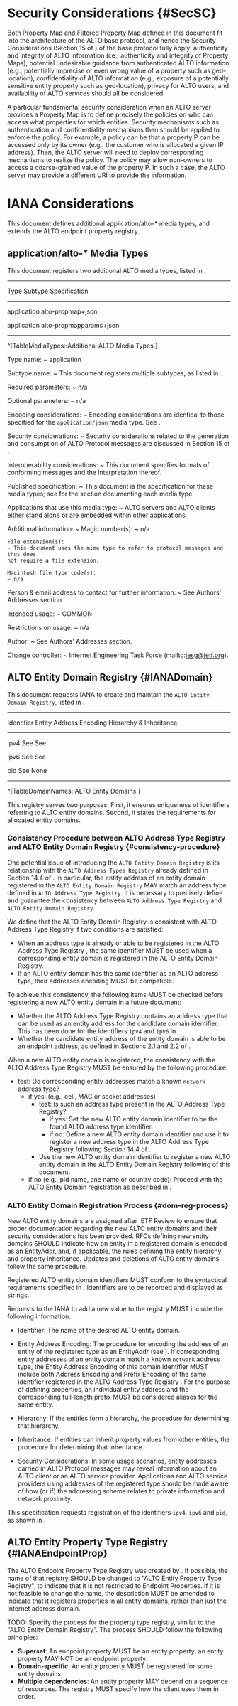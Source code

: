 # Security Considerations {#SecSC}

<!-- How the SC of the base protocol fits the new service. -->

Both Property Map and Filtered Property Map defined in this document
fit into the architecture of the ALTO base protocol, and hence the Security
Considerations (Section 15 of [](#RFC7285)) of the base protocol fully apply:
authenticity and integrity of ALTO information (i.e., authenticity and integrity
of Property Maps), potential undesirable guidance from authenticated ALTO
information (e.g., potentially imprecise or even wrong value of a property
such as geo-location), confidentiality of ALTO information (e.g., exposure of
a potentially sensitive entity property such as geo-location), privacy for
ALTO users, and availability of ALTO services should all be considered.

A particular fundamental security consideration when an ALTO server provides
a Property Map is to define precisely the policies on who can access what
properties for which entities. Security mechanisms such as authentication and
confidentiality mechanisms then should be applied to enforce the policy. For
example, a policy can be that a property P can be accessed only by its owner
(e.g., the customer who is allocated a given IP address).
Then, the ALTO server will need to deploy corresponding mechanisms to
realize the policy. The policy may allow non-owners to access a coarse-grained
value of the property P. In such a case, the ALTO server may provide a different
URI to provide the information.

<!-- How about the additional considerations. -->

<!-- For confidentiality of ALTO information, similar to the discussion in Section
15.3 of [](#RFC7285), properties in a Property Map resource may expose sensitive
customer-specific information. If in this case, an ALTO server may limit access
to those properties by providing several different Property Maps: For
non-sensitive properties, the ALTO server would provide a URI which accepts
requests from any ALTO client; Sensitive properties, on the other hand, would
only be available via a private URI which would require the authentication to
the ALTO client. -->

<!--
Also, while technically this document does not introduce any security risks not
inherent in the Endpoint Property Service defined by [](#RFC7285),
the GET-mode Property Map resource defined in this document does make it easier
for an ALTO client to download large numbers of property values. Accordingly, an
ALTO server SHOULD limit GET-mode Property Maps to properties which do not
contain sensitive data.
-->

# IANA Considerations

This document defines additional application/alto-* media types, and extends
the ALTO endpoint property registry.

## application/alto-* Media Types

This document registers two additional ALTO media types, listed in
[](#TableMediaTypes).

-------------------------------------------------------------
Type        Subtype                 Specification
----------- ----------------------- -------------------------
application alto-propmap+json       [](#FullPropMapMediaType)

application alto-propmapparams+json [](#filter-prop-map-params)

-------------------------------------------------------------

^[TableMediaTypes::Additional ALTO Media Types.]

Type name:
~ application

Subtype name:
~ This document registers multiple subtypes, as listed in [](#TableMediaTypes).

Required parameters:
~ n/a

Optional parameters:
~ n/a

Encoding considerations:
~ Encoding considerations are identical to those specified for the
`application/json` media type. See [](#RFC7159).

Security considerations:
~ Security considerations related to the generation and consumption of ALTO
Protocol messages are discussed in Section 15 of [](#RFC7285).

Interoperability considerations:
~ This document specifies formats of conforming messages and the interpretation
thereof.

Published specification:
~ This document is the specification for these media types; see
[](#TableMediaTypes) for the section documenting each media type.

Applications that use this media type:
~ ALTO servers and ALTO clients either stand alone or are embedded within other
applications.

Additional information:
~   Magic number(s):
    ~ n/a

    File extension(s):
    ~ This document uses the mime type to refer to protocol messages and thus does
    not require a file extension.

    Macintosh file type code(s):
    ~ n/a

Person &amp; email address to contact for further information:
~ See Authors' Addresses section.

Intended usage:
~ COMMON

Restrictions on usage:
~ n/a

Author:
~ See Authors' Addresses section.

Change controller:
~ Internet Engineering Task Force (mailto:iesg@ietf.org).

## ALTO Entity Domain Registry {#IANADomain}

This document requests IANA to create and maintain the `ALTO Entity Domain
Registry`, listed in [](#TableDomainNames).

--------------------------------------------------------------
Identifier Entity Address Encoding Hierarchy &amp; Inheritance
---------- ----------------------- ---------------------------
ipv4       See [](#ipv4-domain)    See [](#inet-inheritance)

ipv6       See [](#ipv6-domain)    See [](#inet-inheritance)

pid        See [](#pid-domain)     None

--------------------------------------------------------------

^[TableDomainNames::ALTO Entity Domains.]

This registry serves two purposes. First, it ensures uniqueness of identifiers
referring to ALTO entity domains. Second, it states the requirements for allocated
entity domains.

<!--
This registry is considered as an extension of the `ALTO Address Type Registry`
defined in Section 14.4 of [](#RFC7285). It must be noted that:

- An entity MAY or MAY NOT be an endpoint. For example, `pid` is registered as
an entity domain in [](#TableDomainNames), but it is not an endpoint address
type.
- An endpoint MUST be an entity. For example, `ipv4` and `ipv6` are already
registered in `ALTO Address Type Registry` in [](#RFC7285), so they MUST have
the same identifier when registered as entity domains.
-->

### Consistency Procedure between ALTO Address Type Registry and ALTO Entity Domain Registry {#consistency-procedure}

One potential issue of introducing the `ALTO Entity Domain Registry` is its relationship
with the `ALTO Address Types Registry` already defined in Section 14.4 of
[](#RFC7285). In particular, the entity address of an entity domain registered in the
`ALTO Entity Domain Registry` MAY match an address type defined in `ALTO Address Type
Registry`. It is necessary to precisely define and guarantee the consistency
between `ALTO Address Type Registry` and `ALTO Entity Domain Registry`.

<!--
This section specifies the consistency procedure between `ALTO Address Type
Registry` and `ALTO Domain Registry`.
-->

<!-- there is therefore a risk of separately registering the address type
and the domain when they point to the same thing. This section specifies how to
ensure the consistency between `ALTO Address Type Registry` (See Section 14.4 of
[](#RFC7285)) and `ALTO Domain Registry`.-->


We define that the ALTO Entity Domain Registry is consistent with ALTO Address Type
Registry if two conditions are satisfied:

- When an address type is already or able to be registered in the ALTO Address
Type Registry [](#RFC7285), the same identifier MUST be used when a
corresponding entity domain is registered in the ALTO Entity Domain Registry.
- If an ALTO entity domain has the same identifier as an ALTO address type, their
  addresses encoding MUST be compatible.

To achieve this consistency, the following items MUST be checked before
registering a new ALTO entity domain in a future document:

- Whether the ALTO Address Type Registry contains an address type that can be
  used as an entity address for the candidate domain identifier. This has been
  done for the identifiers `ipv4` and `ipv6` in [](#TableDomainNames).
- Whether the candidate entity address of the entity domain is able to be an endpoint address,
  as defined in Sections 2.1 and 2.2 of [](#RFC7285).

<!-- It is RECOMMANDED that a new ALTO entity domain be registered when the corresponding address type is registered based on ALTO Address Type Registry [](#RFC7285). -->

<!-- TODO: PLACE HOLDER for consistency -->

<!--
One potential issue of introducing the ALTO Domain Registry is its relationship
with the ALTO Address Types Registry already defined in [RFC7285].

To achieve consistency, this document considers each ALTO address type defines
an ALTO domain. For example, the address types ipv4 and ipv6 define the ipv4 and
ipv6 domains respectively. To achieve consistency for future ALTO address types,
it is required that each new ALTO address type to be registered in the ALTO
Address Type Registry MUST also be registered as a domain in the ALTO Domain
Registry. And the Entity Address Encoding of the corresponding domain MUST
include both Address Encoding and Prefix Encoding of this address type.
-->

When a new ALTO entity domain is registered, the consistency with the ALTO Address
Type Registry MUST be ensured by the following procedure:

- test: Do corresponding entity addresses match a known `network` address type?
    - if yes: (e.g., cell, MAC or socket addresses)
        - test: Is such an address type present in the ALTO Address Type
          Registry?
            - if yes: Set the new ALTO entity domain identifier to be the found ALTO
              address type identifier.
            - if no: Define a new ALTO entity domain identifier and use it to register
              a new address type in the ALTO Address Type Registry following
              Section 14.4 of [](#RFC7285).
        - Use the new ALTO entity domain identifier to register a new ALTO entity domain in
          the ALTO Entity Domain Registry following [](#dom-reg-process) of this
          document.
    - if no (e.g., pid name, ane name or country code): Proceed with the ALTO
      Entity Domain registration as described in [](#dom-reg-process).

<!--
Other extensions that introduce new ALTO address types and domains that
are also cognizant of the present extensions can directly proceed as follows:

- When a new address type is registered in the ALTO Address Type Registry
[](#RFC7285), the same identifier MUST be also registered in the ALTO Domain
Registry.
- Proceed as described in [](#dom-reg-process).
-->

<!--
This registry is considered as an extension of the "ALTO Address Type Registry"
defined in Section 14.4 of [](#RFC7285). In particularly,

- An entity MAY or MAY NOT be an endpoint. For example, "pid" is registered as
an entity domain in [](#TableDomainNames), but it is not an endpoint address
type.
- An endpoint MUST be an entity. For example, "ipv4" and "ipv6" are already
registered in "ALTO Address Type Registry" in [](#RFC7285), so they MUST be
registered as entity domains.

When a new address type is registered in the ALTO Address Type Registry
[](#RFC7285), the same identifier MUST be also registered in the ALTO Entity
Domain Registry. And the Entity Address Encoding of this entity domain
identifier MUST include both Address Encoding and Prefix Encoding of the same
identifier registered in the ALTO Address Type Registry [](#RFC7285). For the
purpose of defining properties, an individual entity address and the
corresponding full-length prefix MUST be considered aliases for the same entity.
-->

### ALTO Entity Domain Registration Process {#dom-reg-process}

New ALTO entity domains are assigned after IETF Review [](#RFC5226) to ensure that
proper documentation regarding the new ALTO entity domains and their security
considerations has been provided. RFCs defining new entity domains SHOULD indicate how
an entity in a registered domain is encoded as an EntityAddr, and, if
applicable, the rules defining the entity hierarchy and property inheritance.
Updates and deletions of ALTO entity domains follow the same procedure.

Registered ALTO entity domain identifiers MUST conform to the syntactical requirements
specified in [](#domain-names). Identifiers are to be recorded and displayed as
strings.

Requests to the IANA to add a new value to the registry MUST include the
following information:

- Identifier: The name of the desired ALTO entity domain.

- Entity Address Encoding: The procedure for encoding the address of an entity
of the registered type as an EntityAddr (see [](#entity-addrs)). If
corresponding entity addresses of an entity domain match a known `network` address type,
the Entity Address Encoding of this domain identifier MUST include both Address
Encoding and Prefix Encoding of the same identifier registered in the ALTO
Address Type Registry [](#RFC7285). For the purpose of defining properties, an
individual entity address and the corresponding full-length prefix MUST be
considered aliases for the same entity.

- Hierarchy: If the entities form a hierarchy, the procedure for determining
that hierarchy.

- Inheritance: If entities can inherit property values from other entities, the
procedure for determining that inheritance.

- Security Considerations: In some usage scenarios, entity addresses carried in
ALTO Protocol messages may reveal information about an ALTO client or an ALTO
service provider. Applications and ALTO service providers using addresses of
the registered type should be made aware of how (or if) the addressing scheme
relates to private information and network proximity.

This specification requests registration of the identifiers `ipv4`, `ipv6` and
`pid`, as shown in [](#TableDomainNames).

## ALTO Entity Property Type Registry {#IANAEndpointProp}

The ALTO Endpoint Property Type Registry was created by [](#RFC7285). If
possible, the name of that registry SHOULD be changed to "ALTO Entity Property
Type Registry", to indicate that it is not restricted to Endpoint Properties.
If it is not feasible to change the name, the description MUST be amended to
indicate that it registers properties in all entity domains, rather than just the
Internet address domain.

TODO: Specify the process for the property type registry, similar to the
"ALTO Entity Domain Registry". The process SHOULD follow the following principles:

- **Superset**: An endpoint property MUST be an entity property; an entity
  property MAY NOT be an endpoint property.
- **Domain-specific**: An entity property MUST be registered for some entity
  domains.
- **Multiple dependencies**: An entity property MAY depend on a sequence of
  resources. The registry MUST specify how the client uses them in order.

